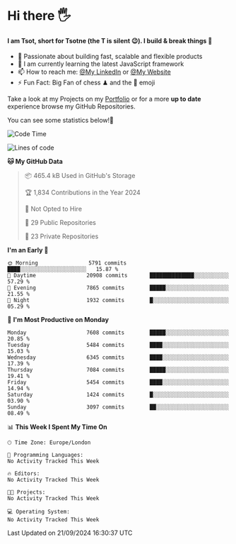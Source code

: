 # Hi there :raised_hand_with_fingers_splayed:
#### I am Tsot, short for Tsotne (the T is silent :wink:). I build & break things :space_invader:
- :telescope: Passionate about building fast, scalable and flexible products
- :seedling: I am currently learning the latest JavaScript framework 
- :mailbox: How to reach me: [@My LinkedIn](https://www.linkedin.com/in/tsotne-gvadzabia/) or [@My Website](https://tsotne.co.uk/contact)
- :zap: Fun Fact: Big Fan of chess ♟ and the 👾 emoji

Take a look at my Projects on my [Portfolio](https://tsotne.co.uk/) or for a more **up to date** experience browse my GitHub Repositories.

You can see some statistics below!:space_invader:
<!--START_SECTION:waka-->
![Code Time](http://img.shields.io/badge/Code%20Time-761%20hrs%202%20mins-blue)

![Lines of code](https://img.shields.io/badge/From%20Hello%20World%20I%27ve%20Written-12.9%20million%20lines%20of%20code-blue)

**🐱 My GitHub Data** 

> 📦 465.4 kB Used in GitHub's Storage 
 > 
> 🏆 1,834 Contributions in the Year 2024
 > 
> 🚫 Not Opted to Hire
 > 
> 📜 29 Public Repositories 
 > 
> 🔑 23 Private Repositories 
 > 
**I'm an Early 🐤** 

```text
🌞 Morning                5791 commits        ████░░░░░░░░░░░░░░░░░░░░░   15.87 % 
🌆 Daytime                20908 commits       ██████████████░░░░░░░░░░░   57.29 % 
🌃 Evening                7865 commits        █████░░░░░░░░░░░░░░░░░░░░   21.55 % 
🌙 Night                  1932 commits        █░░░░░░░░░░░░░░░░░░░░░░░░   05.29 % 
```
📅 **I'm Most Productive on Monday** 

```text
Monday                   7608 commits        █████░░░░░░░░░░░░░░░░░░░░   20.85 % 
Tuesday                  5484 commits        ████░░░░░░░░░░░░░░░░░░░░░   15.03 % 
Wednesday                6345 commits        ████░░░░░░░░░░░░░░░░░░░░░   17.39 % 
Thursday                 7084 commits        █████░░░░░░░░░░░░░░░░░░░░   19.41 % 
Friday                   5454 commits        ████░░░░░░░░░░░░░░░░░░░░░   14.94 % 
Saturday                 1424 commits        █░░░░░░░░░░░░░░░░░░░░░░░░   03.90 % 
Sunday                   3097 commits        ██░░░░░░░░░░░░░░░░░░░░░░░   08.49 % 
```


📊 **This Week I Spent My Time On** 

```text
🕑︎ Time Zone: Europe/London

💬 Programming Languages: 
No Activity Tracked This Week

🔥 Editors: 
No Activity Tracked This Week

🐱‍💻 Projects: 
No Activity Tracked This Week

💻 Operating System: 
No Activity Tracked This Week
```


 Last Updated on 21/09/2024 16:30:37 UTC
<!--END_SECTION:waka-->
